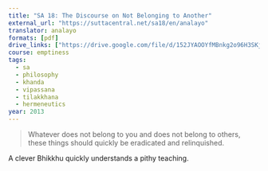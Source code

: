 ```yaml
---
title: "SA 18: The Discourse on Not Belonging to Another"
external_url: "https://suttacentral.net/sa18/en/analayo"
translator: analayo
formats: [pdf]
drive_links: ["https://drive.google.com/file/d/152JYAOOYfMBnkg2o96H3SKj2FLuit3QH/view?usp=drivesdk"]
course: emptiness
tags:
  - sa
  - philosophy
  - khanda
  - vipassana
  - tilakkhana
  - hermeneutics
year: 2013
---
```


> Whatever does not belong to you and does not belong to others, these things should quickly be eradicated and relinquished.

A clever Bhikkhu quickly understands a pithy teaching.
